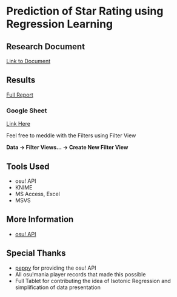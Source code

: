# Prediction of Star Rating using Regression Learning

## Research Document
[Link to Document](https://github.com/Eve-ning/ppshift/blob/master/documents/research.pdf)

## Results
[Full Report](https://github.com/Eve-ning/ppshift/blob/master/documents/KNIME/rating_workflows/results/full_report.pdf)

### Google Sheet
[Link Here](https://docs.google.com/spreadsheets/d/1XIFd0A34YlQaR_FUfOYt0gAHCfyltCkkndjiTS7ITs0/edit?usp=sharing)

Feel free to meddle with the Filters using Filter View

**Data -> Filter Views... -> Create New Filter View**

## Tools Used
- osu! API
- KNIME
- MS Access, Excel
- MSVS

## More Information
- [osu! API](https://github.com/ppy/osu-api/wiki)

## Special Thanks
- [peppy](https://github.com/ppy) for providing the osu! API
- All osu!mania player records that made this possible
- Full Tablet for contributing the idea of Isotonic Regression and simplification of data presentation
